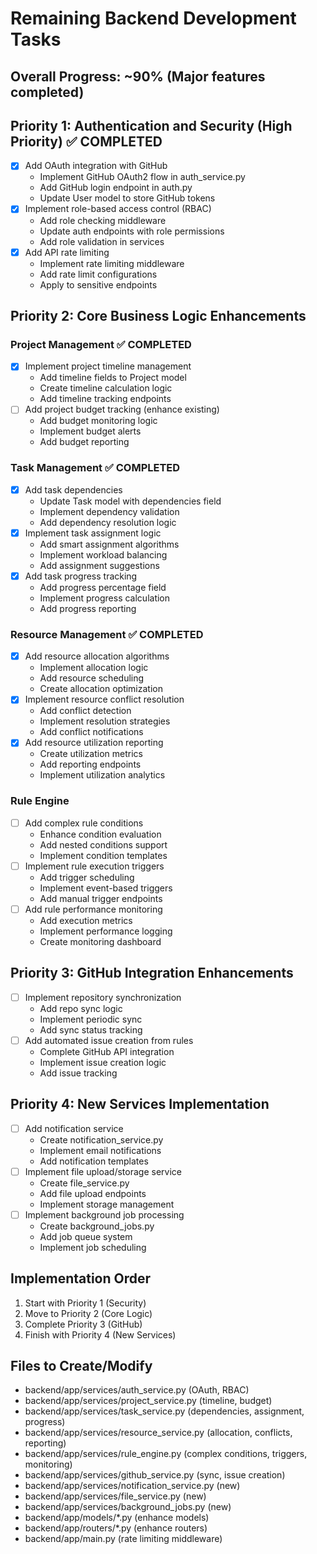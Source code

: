 # Remaining Backend Development Tasks

## Overall Progress: ~90% (Major features completed)

## Priority 1: Authentication and Security (High Priority) ✅ COMPLETED
- [x] Add OAuth integration with GitHub
  - Implement GitHub OAuth2 flow in auth_service.py
  - Add GitHub login endpoint in auth.py
  - Update User model to store GitHub tokens
- [x] Implement role-based access control (RBAC)
  - Add role checking middleware
  - Update auth endpoints with role permissions
  - Add role validation in services
- [x] Add API rate limiting
  - Implement rate limiting middleware
  - Add rate limit configurations
  - Apply to sensitive endpoints

## Priority 2: Core Business Logic Enhancements
### Project Management ✅ COMPLETED
- [x] Implement project timeline management
  - Add timeline fields to Project model
  - Create timeline calculation logic
  - Add timeline tracking endpoints
- [ ] Add project budget tracking (enhance existing)
  - Add budget monitoring logic
  - Implement budget alerts
  - Add budget reporting

### Task Management ✅ COMPLETED
- [x] Add task dependencies
  - Update Task model with dependencies field
  - Implement dependency validation
  - Add dependency resolution logic
- [x] Implement task assignment logic
  - Add smart assignment algorithms
  - Implement workload balancing
  - Add assignment suggestions
- [x] Add task progress tracking
  - Add progress percentage field
  - Implement progress calculation
  - Add progress reporting

### Resource Management ✅ COMPLETED
- [x] Add resource allocation algorithms
  - Implement allocation logic
  - Add resource scheduling
  - Create allocation optimization
- [x] Implement resource conflict resolution
  - Add conflict detection
  - Implement resolution strategies
  - Add conflict notifications
- [x] Add resource utilization reporting
  - Create utilization metrics
  - Add reporting endpoints
  - Implement utilization analytics

### Rule Engine
- [ ] Add complex rule conditions
  - Enhance condition evaluation
  - Add nested conditions support
  - Implement condition templates
- [ ] Implement rule execution triggers
  - Add trigger scheduling
  - Implement event-based triggers
  - Add manual trigger endpoints
- [ ] Add rule performance monitoring
  - Add execution metrics
  - Implement performance logging
  - Create monitoring dashboard

## Priority 3: GitHub Integration Enhancements
- [ ] Implement repository synchronization
  - Add repo sync logic
  - Implement periodic sync
  - Add sync status tracking
- [ ] Add automated issue creation from rules
  - Complete GitHub API integration
  - Implement issue creation logic
  - Add issue tracking

## Priority 4: New Services Implementation
- [ ] Add notification service
  - Create notification_service.py
  - Implement email notifications
  - Add notification templates
- [ ] Implement file upload/storage service
  - Create file_service.py
  - Add file upload endpoints
  - Implement storage management
- [ ] Implement background job processing
  - Create background_jobs.py
  - Add job queue system
  - Implement job scheduling

## Implementation Order
1. Start with Priority 1 (Security)
2. Move to Priority 2 (Core Logic)
3. Complete Priority 3 (GitHub)
4. Finish with Priority 4 (New Services)

## Files to Create/Modify
- backend/app/services/auth_service.py (OAuth, RBAC)
- backend/app/services/project_service.py (timeline, budget)
- backend/app/services/task_service.py (dependencies, assignment, progress)
- backend/app/services/resource_service.py (allocation, conflicts, reporting)
- backend/app/services/rule_engine.py (complex conditions, triggers, monitoring)
- backend/app/services/github_service.py (sync, issue creation)
- backend/app/services/notification_service.py (new)
- backend/app/services/file_service.py (new)
- backend/app/services/background_jobs.py (new)
- backend/app/models/*.py (enhance models)
- backend/app/routers/*.py (enhance routers)
- backend/app/main.py (rate limiting middleware)
